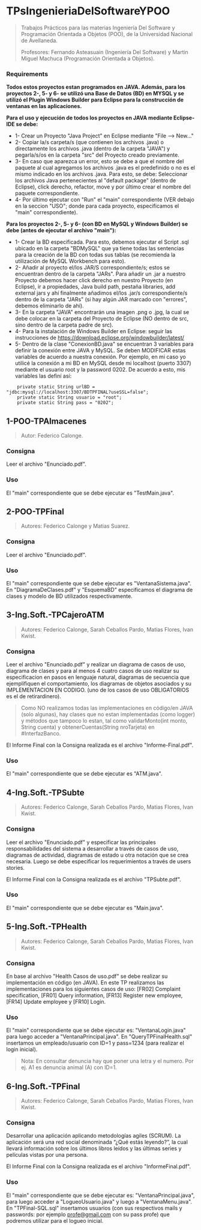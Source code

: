 # TPsIngenieriaDelSoftwareYPOO
>Trabajos Prácticos para las materias Ingeniería Del Software y Programación Orientada a Objetos (POO), de la Universidad Nacional de Avellaneda.
>
>Profesores: Fernando Asteasuain (Ingeniería Del Software) y Martin Miguel Machuca (Programación Orientada a Objetos).

### Requirements

**Todos estos proyectos estan programados en JAVA. Además, para los proyectos 2-, 5- y 6- se utilizó una Base de Datos (BD) en MYSQL y se utilizó el Plugin Windows Builder para Eclipse para la construcción de ventanas en las aplicaciones.**

**Para el uso y ejecución de todos los proyectos en JAVA mediante Eclipse-IDE se debe:**
* 1- Crear un Proyecto "Java Project" en Eclipse mediante "File --> New..."
* 2- Copiar la/s carpeta/s (que contienen los archivos .java) o directamente los archivos .java (dentro de la carpeta "JAVA") y pegarla/s/os en la carpeta "src" del Proyecto creado previamente.
* 3- En caso que aparezca un error, esto se debe a que el nombre del paquete al cual agregamos los archivos .java es el predefinido o no es el mismo indicado en los archivos .java. Para esto, se debe: Seleccionar los archivos Java pertenecientes al "default package" (dentro de Eclipse), click derecho, refactor, move y por último crear el nombre del paquete correspondiente.
* 4- Por último ejecutar con "Run" el "main" correspondiente (VER debajo en la seccion "USO"; donde para cada proyecto, especificamos el "main" correspondiente).

**Para los proyectos 2-, 5- y 6- (con BD en MySQL y Windows Builder) se debe (antes de ejecutar el archivo "main"):**
* 1- Crear la BD especificada. Para esto, debemos ejecutar el Script .sql ubicado en la carpeta "BDMySQL" que ya tiene todas las sentencias para la creación de la BD con todas sus tablas (se recomienda la utilización de MySQL Workbench para esto).
* 2- Añadir al proyecto el/los JAR/S correspondiente/s; estos se encuentran dentro de la carpeta "JARs". Para añadir un .jar a nuestro Proyecto debemos hacer click derecho en nuestro Proyecto (en Eclipse), ir a propiedades, Java build path, pestaña libraries, add external jars y ahí finalmente añadimos el/los .jar/s correspondiente/s dentro de la carpeta "JARs" (si hay algún JAR marcado con "errores", debemos eliminarlo de ahí).
* 3- En la carpeta "JAVA" encontrarán una imagen .png o .jpg, la cual se debe colocar en la carpeta del Proyecto de Eclipse (NO dentro de src, sino dentro de la carpeta padre de src).
* 4- Para la instalación de Windows Builder en Eclipse: seguir las instrucciones de https://download.eclipse.org/windowbuilder/latest/
* 5- Dentro de la clase "ConexionBD.java" se encuentran 3 variables para definir la conexión entre JAVA y MySQL. Se deben MODIFICAR estas variables de acuerdo a nuestra conexión. Por ejemplo, en mi caso yo utilicé la conexión a mi BD en MySQL desde mi localhost (puerto 3307) mediante el usuario root y la password 0202. De acuerdo a esto, mis variables las definí así: 
```
 	private static String urlBD = "jdbc:mysql://localhost:3307/BDTPFINAL?useSSL=false";
	private static String usuario = "root";
	private static String pass = "0202";
```

## 1-POO-TPAlmacenes
>Autor: Federico Calonge.

### Consigna
Leer el archivo "Enunciado.pdf".

### Uso
El "main" correspondiente que se debe ejecutar es "TestMain.java".

>
## 2-POO-TPFinal
>Autores: Federico Calonge y Matias Suarez.

### Consigna
Leer el archivo "Enunciado.pdf".

### Uso
El "main" correspondiente que se debe ejecutar es "VentanaSistema.java".
En "DiagramaDeClases.pdf" y "EsquemaBD" especificamos el diagrama de clases y modelo de BD utilizados respectivamente.

>
## 3-Ing.Soft.-TPCajeroATM
>Autores: Federico Calonge, Sarah Ceballos Pardo, Matias Flores, Ivan Kwist.

### Consigna
Leer el archivo "Enunciado.pdf" y realizar un diagrama de casos de uso, diagrama de clases y para al menos 4 cuatro casos de uso realizar su especificacion en pasos en lenguaje natural, diagramas de secuencia que ejemplifiquen el comportamiento, los diagramas de objetos asociados y su IMPLEMENTACION EN CODIGO. (uno de los casos de uso OBLIGATORIOS es el de retirardinero). 

>Como NO realizamos todas las implementaciones en código/en JAVA (solo algunas), hay clases que no estan implementadas (como logger) y métodos que tampoco lo estan, tal como validarMonto(int monto, String cuenta) y  obtenerCuentas(String nroTarjeta) en #InterfazBanco.

El Informe Final con la Consigna realizada es el archivo "Informe-Final.pdf".

### Uso
El "main" correspondiente que se debe ejecutar es "ATM.java".

>
## 4-Ing.Soft.-TPSubte
>Autores: Federico Calonge, Sarah Ceballos Pardo, Matias Flores, Ivan Kwist.

### Consigna
Leer el archivo "Enunciado.pdf" y especificar las principales responsabilidades del sistema a desarrollar a través de casos de uso, diagramas de actividad, diagramas de estado u otra notación que se crea necesaria. Luego se debe especificar los requerimientos a través de users stories.

El Informe Final con la Consigna realizada es el archivo "TPSubte.pdf".

### Uso
El "main" correspondiente que se debe ejecutar es "Main.java".

>
## 5-Ing.Soft.-TPHealth
>Autores: Federico Calonge, Sarah Ceballos Pardo, Matias Flores, Ivan Kwist.

### Consigna
En base al archivo "Health Casos de uso.pdf" se debe realizar su  implementación en código (en JAVA).
En este TP realizamos las implementaciones para los siguientes casos de uso: [FR02] Complaint specification, [FR01] Query information, [FR13] Register new employee, [FR14] Update employee y [FR10] Login.

### Uso
El "main" correspondiente que se debe ejecutar es: "VentanaLogin.java" para luego acceder a "VentanaPrincipal.java". En "QueryTPFinalHealth.sql" insertamos un empleado/usuario con ID=1 y pass=1234 (para realizar el login inicial).

>Nota: En consultar denuncia hay que poner una letra y el numero. Por ej. A1 es denuncia animal (A) con ID=1.

>
## 6-Ing.Soft.-TPFinal
>Autores: Federico Calonge, Sarah Ceballos Pardo, Matias Flores, Ivan Kwist.

### Consigna
Desarrollar una aplicación aplicando metodologías agiles (SCRUM). La aplicación será una red social denominada “¿Qué estás leyendo?”, la cual llevará información sobre los últimos libros leídos y las últimas series y películas vistas por una persona.

El Informe Final con la Consigna realizada es el archivo "InformeFinal.pdf".

### Uso
El "main" correspondiente que se debe ejecutar es: "VentanaPrincipal.java", para luego acceder a "LogueoUsuario.java" y luego a "VentanaMenu.java". En "TPFinal-SQL.sql" insertamos usuarios (con sus respectivos mails y passwords: por ejemplo profe@gmail.com con su pass profe) que podremos utilizar para el logueo inicial.
